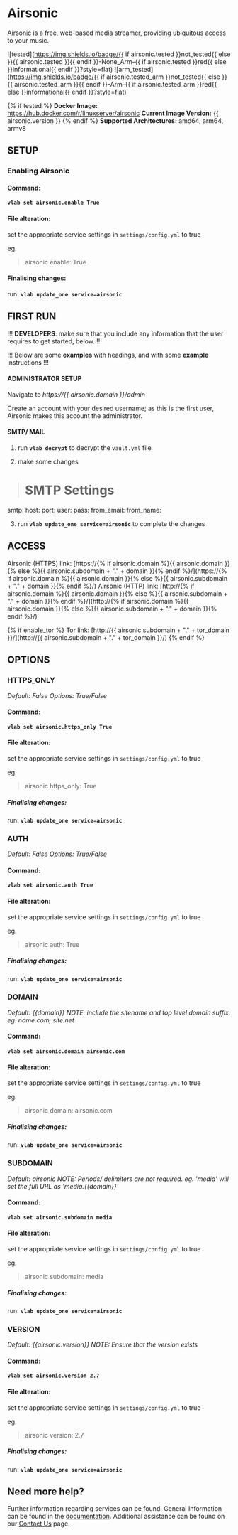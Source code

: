 # Airsonic

[Airsonic](https://airsonic.github.io/) is a free, web-based media streamer, providing ubiquitous access to your music.

![tested](https://img.shields.io/badge/{{ if airsonic.tested }}not_tested{{ else }}{{ airsonic.tested }}{{ endif }}-None_Arm-{{ if airsonic.tested }}red{{ else }}informational{{ endif }}?style=flat)
![arm_tested](https://img.shields.io/badge/{{ if airsonic.tested_arm }}not_tested{{ else }}{{ airsonic.tested_arm }}{{ endif }}-Arm-{{ if airsonic.tested_arm }}red{{ else }}informational{{ endif }}?style=flat)

{% if tested %}
**Docker Image:** https://hub.docker.com/r/linuxserver/airsonic
**Current Image Version:** {{ airsonic.version }}
{% endif %}
**Supported Architectures:** amd64, arm64, armv8

## SETUP

### Enabling Airsonic

#### Command:

**`vlab set airsonic.enable True`**

#### File alteration:

set the appropriate service settings in `settings/config.yml` to true

eg.
>airsonic
  enable: True

#### Finalising changes:

run: **`vlab update_one service=airsonic`**

## FIRST RUN

!!! **DEVELOPERS**: make sure that you include any information that the user requires to get started, below. !!!

!!! Below are some **examples** with headings, and with some **example** instructions !!!

#### ADMINISTRATOR SETUP

Navigate to *https://{{ airsonic.domain }}/admin*

Create an account with your desired username; as this is the first user, Airsonic makes this account the administrator.

#### SMTP/ MAIL

1. run **`vlab decrypt`** to decrypt the `vault.yml` file

2. make some changes


># SMTP Settings
smtp:
  host:
  port:
  user:
  pass:
  from_email:
  from_name:

3. run **`vlab update_one service=airsonic`** to complete the changes


## ACCESS

Airsonic (HTTPS) link: [https://{% if airsonic.domain %}{{ airsonic.domain }}{% else %}{{ airsonic.subdomain + "." + domain }}{% endif %}/](https://{% if airsonic.domain %}{{ airsonic.domain }}{% else %}{{ airsonic.subdomain + "." + domain }}{% endif %}/)
Airsonic (HTTP) link: [http://{% if airsonic.domain %}{{ airsonic.domain }}{% else %}{{ airsonic.subdomain + "." + domain }}{% endif %}/](http://{% if airsonic.domain %}{{ airsonic.domain }}{% else %}{{ airsonic.subdomain + "." + domain }}{% endif %}/)

{% if enable_tor %}
Tor link: [http://{{ airsonic.subdomain + "." + tor_domain }}/](http://{{ airsonic.subdomain + "." + tor_domain }}/)
{% endif %}

## OPTIONS

### HTTPS_ONLY
*Default: False*
*Options: True/False*

#### Command:

**`vlab set airsonic.https_only True`**

#### File alteration:

set the appropriate service settings in `settings/config.yml` to true

eg.
>airsonic
  https_only: True

##### Finalising changes:

run: **`vlab update_one service=airsonic`**

### AUTH
*Default: False*
*Options: True/False*

#### Command:

**`vlab set airsonic.auth True`**

#### File alteration:

set the appropriate service settings in `settings/config.yml` to true

eg.
>airsonic
  auth: True

##### Finalising changes:

run: **`vlab update_one service=airsonic`**

### DOMAIN
*Default: {{domain}}*
*NOTE: include the sitename and top level domain suffix. eg. name.com, site.net*

#### Command:

**`vlab set airsonic.domain airsonic.com`**

#### File alteration:

set the appropriate service settings in `settings/config.yml` to true

eg.
>airsonic
  domain: airsonic.com

##### Finalising changes:

run: **`vlab update_one service=airsonic`**

### SUBDOMAIN
*Default: airsonic*
*NOTE: Periods/ delimiters are not required. eg. 'media' will set the full URL as 'media.{{domain}}'*

#### Command:

**`vlab set airsonic.subdomain media`**

#### File alteration:

set the appropriate service settings in `settings/config.yml` to true

eg.
>airsonic
  subdomain: media

##### Finalising changes:

run: **`vlab update_one service=airsonic`**

### VERSION
*Default: {{airsonic.version}}*
*NOTE: Ensure that the version exists*

#### Command:

**`vlab set airsonic.version 2.7`**

#### File alteration:

set the appropriate service settings in `settings/config.yml` to true

eg.
>airsonic
  version: 2.7

##### Finalising changes:

run: **`vlab update_one service=airsonic`**

## Need more help?
Further information regarding services can be found.
General Information can be found in the [documentation](../index.md).
Additional assistance can be found on our [Contact Us](../Contact-us.md) page.
